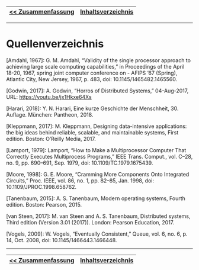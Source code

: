 | [<< Zusammenfassung](07_fallbeispiel.md) | [Inhaltsverzeichnis](02_toc.md) |
| ---------------------------------------- | ------------------------------- |

---

# Quellenverzeichnis

[Amdahl, 1967]: G. M. Amdahl, “Validity of the single processor approach to achieving large scale computing capabilities,” in Proceedings of the April 18-20, 1967, spring joint computer conference on - AFIPS ’67 (Spring), Atlantic City, New Jersey, 1967, p. 483, doi: 10.1145/1465482.1465560.

[Godwin, 2017]: A. Godwin, “Horros of Distributed Systems,” 04-Aug-2017, URL: https://youtu.be/jx1Hkxe64Xs

[Harari, 2018]: Y. N. Harari, Eine kurze Geschichte der Menschheit, 30. Auflage. München: Pantheon, 2018.

[Kleppmann, 2017]: M. Kleppmann, Designing data-intensive applications: the big ideas behind reliable, scalable, and maintainable systems, First edition. Boston: O’Reilly Media, 2017.

[Lamport, 1979]: Lamport, “How to Make a Multiprocessor Computer That Correctly Executes Multiprocess Programs,” IEEE Trans. Comput., vol. C–28, no. 9, pp. 690–691, Sep. 1979, doi: 10.1109/TC.1979.1675439.

[Moore, 1998]: G. E. Moore, “Cramming More Components Onto Integrated Circuits,” Proc. IEEE, vol. 86, no. 1, pp. 82–85, Jan. 1998, doi: 10.1109/JPROC.1998.658762.

[Tanenbaum, 2015]: A. S. Tanenbaum, Modern operating systems, Fourth edition. Boston: Pearson, 2015.

[van Steen, 2017]: M. van Steen and A. S. Tanenbaum, Distributed systems, Third edition (Version 3.01 (2017)). London: Pearson Education, 2017.

[Vogels, 2009]: W. Vogels, “Eventually Consistent,” Queue, vol. 6, no. 6, p. 14, Oct. 2008, doi: 10.1145/1466443.1466448.

---

| [<< Zusammenfassung](07_fallbeispiel.md) | [Inhaltsverzeichnis](02_toc.md) |
| ---------------------------------------- | ------------------------------- |
